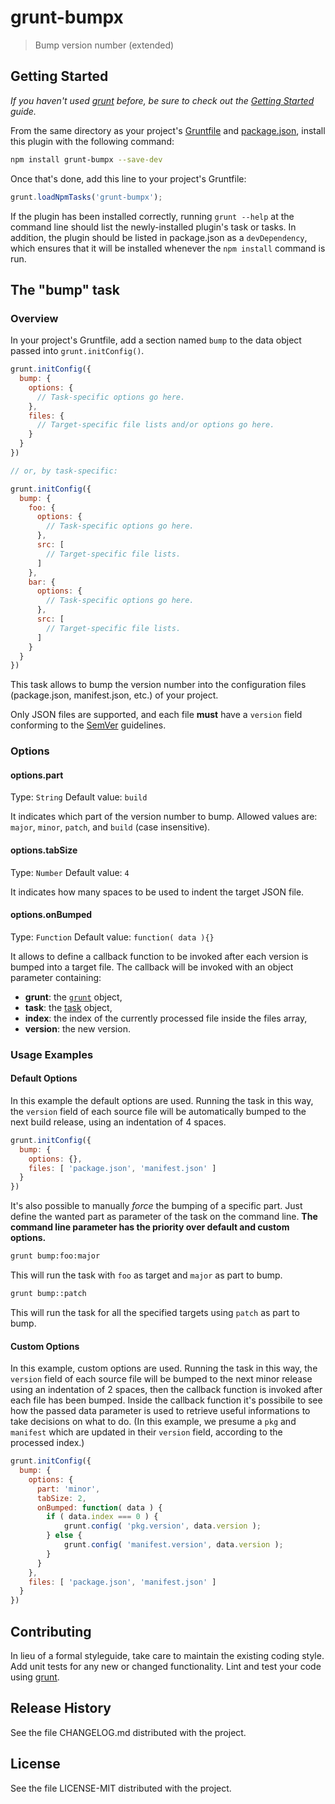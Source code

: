 # grunt-bumpx

> Bump version number (extended)

## Getting Started
_If you haven't used [grunt][] before, be sure to check out the
[Getting Started][] guide._

From the same directory as your project's [Gruntfile][Getting Started] and
[package.json][], install this plugin with the following command:

```bash
npm install grunt-bumpx --save-dev
```

Once that's done, add this line to your project's Gruntfile:

```js
grunt.loadNpmTasks('grunt-bumpx');
```

If the plugin has been installed correctly, running `grunt --help` at the
command line should list the newly-installed plugin's task or tasks. In
addition, the plugin should be listed in package.json as a `devDependency`,
which ensures that it will be installed whenever the `npm install` command
is run.

[grunt]: http://gruntjs.com/
[Getting Started]: http://gruntjs.com/getting-started
[package.json]: https://npmjs.org/doc/json.html

## The "bump" task

### Overview
In your project's Gruntfile, add a section named `bump` to the data object
passed into `grunt.initConfig()`.

```js
grunt.initConfig({
  bump: {
    options: {
      // Task-specific options go here.
    },
    files: {
      // Target-specific file lists and/or options go here.
    }
  }
})

// or, by task-specific:

grunt.initConfig({
  bump: {
    foo: {
      options: {
        // Task-specific options go here.
      },
      src: [
        // Target-specific file lists.
      ]
    },
    bar: {
      options: {
        // Task-specific options go here.
      },
      src: [
        // Target-specific file lists.
      ]
    }
  }
})
```

This task allows to bump the version number into the configuration files
(package.json, manifest.json, etc.) of your project.

Only JSON files are supported, and each file **must** have a `version` field
conforming to the [SemVer][] guidelines.

[SemVer]: http://semver.org/

### Options

#### options.part
Type: `String`
Default value: `build`

It indicates which part of the version number to bump. Allowed values are:
`major`, `minor`, `patch`, and `build` (case insensitive).

#### options.tabSize
Type: `Number`
Default value: `4`

It indicates how many spaces to be used to indent the target JSON file.

#### options.onBumped
Type: `Function`
Default value: `function( data ){}`

It allows to define a callback function to be invoked after each version is
bumped into a target file. The callback will be invoked with an object 
parameter containing:

* **grunt**: the [`grunt`][grunt-object] object,
* **task**: the [task][] object,
* **index**: the index of the currently processed file inside the files array,
* **version**: the new version.

[grunt-object]: http://gruntjs.com/api/grunt#grunt.initconfig
[task]: http://gruntjs.com/inside-tasks

### Usage Examples

#### Default Options
In this example the default options are used. Running the task in this way,
the `version` field of each source file will be automatically bumped to the
next build release, using an indentation of 4 spaces.

```js
grunt.initConfig({
  bump: {
    options: {},
    files: [ 'package.json', 'manifest.json' ]
  }
})
```

It's also possible to manually *force* the bumping of a specific part. Just
define the wanted part as parameter of the task on the command line. **The
command line parameter has the priority over default and custom options.**

```bash
grunt bump:foo:major
```

This will run the task with `foo` as target and `major` as part to bump.

```bash
grunt bump::patch
```

This will run the task for all the specified targets using `patch` as part to
bump.

#### Custom Options
In this example, custom options are used. Running the task in this way, the
`version` field of each source file will be bumped to the next minor release
using an indentation of 2 spaces, then the callback function is invoked after
each file has been bumped. Inside the callback function it's possibile to see
how the passed data parameter is used to retrieve useful informations to take
decisions on what to do. (In this example, we presume a `pkg` and `manifest`
which are updated in their `version` field, according to the processed index.)

```js
grunt.initConfig({
  bump: {
    options: {
      part: 'minor',
      tabSize: 2,
      onBumped: function( data ) {
        if ( data.index === 0 ) {
            grunt.config( 'pkg.version', data.version );
        } else {
            grunt.config( 'manifest.version', data.version );
        }
      }
    },
    files: [ 'package.json', 'manifest.json' ]
  }
})
```

## Contributing
In lieu of a formal styleguide, take care to maintain the existing coding style.
Add unit tests for any new or changed functionality. Lint and test your code
using [grunt][].

## Release History
See the file CHANGELOG.md distributed with the project.

## License
See the file LICENSE-MIT distributed with the project.
